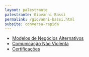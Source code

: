```yaml
---
layout: palestrante
palestrante: Giovanni Bassi
permalink: /giovanni-bassi.html
subsite: conversa-rapida
---
```


* [Modelos de Negócios Alternativos](/conversa-rapida/giovanni-bassi-modelos-de-neg-cios-alternativos)
* [Comunicação Não Violenta](/conversa-rapida/giovanni-bassi-comunica-o-n-o-violenta)
* [Certificações](/conversa-rapida/giovanni-bassi-certifica-es)
